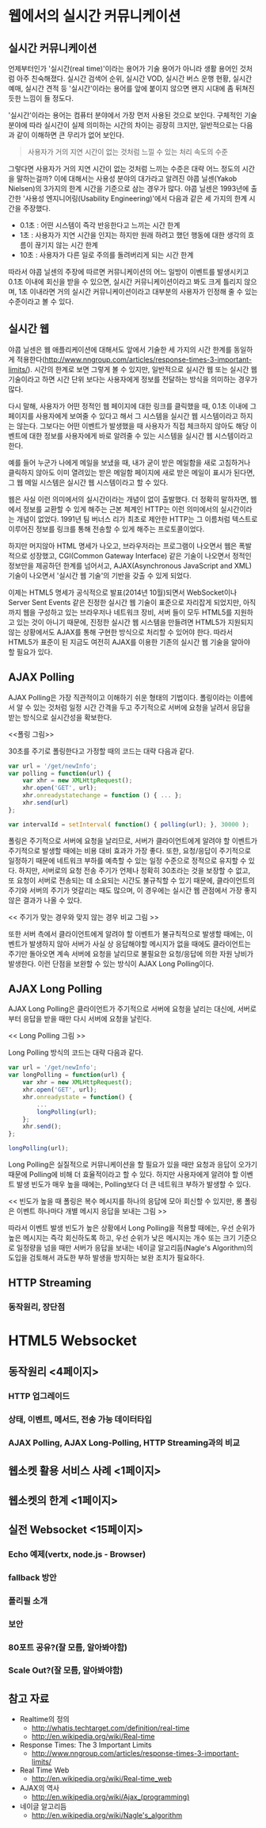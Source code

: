 # 웹에서의 실시간 커뮤니케이션

## 실시간 커뮤니케이션

언제부터인가 '실시간(real time)'이라는 용어가 기술 용어가 아니라 생활 용어인 것처럼 아주 친숙해졌다. 실시간 검색어 순위, 실시간 VOD, 실시간 버스 운행 현황, 실시간 예매, 실시간 견적 등 '실시간'이라는 용어를 앞에 붙이지 않으면 왠지 시대에 좀 뒤쳐진 듯한 느낌이 들 정도다.

'실시간'이라는 용어는 컴퓨터 분야에서 가장 먼저 사용된 것으로 보인다. 구체적인 기술 분야에 따라 실시간이 실제 의미하는 시간의 차이는 굉장히 크지만, 일반적으로는 다음과 같이 이해하면 큰 무리가 없어 보인다.

> 사용자가 거의 지연 시간이 없는 것처럼 느낄 수 있는 처리 속도의 수준

그렇다면 사용자가 거의 지연 시간이 없는 것처럼 느끼는 수준은 대략 어느 정도의 시간을 말하는걸까? 이에 대해서는 사용성 분야의 대가라고 알려진 야콥 닐센(Yakob Nielsen)의 3가지의 한계 시간을 기준으로 삼는 경우가 많다. 야콥 닐센은 1993년에 출간한 '사용성 엔지니어링(Usability Engineering)'에서 다음과 같은 세 가지의 한계 시간을 주장했다.

- 0.1초 : 어떤 시스템이 즉각 반응한다고 느끼는 시간 한계
- 1초 : 사용자가 지연 시간을 인지는 하지만 원래 하려고 했던 행동에 대한 생각의 흐름이 끊기지 않는 시간 한계
- 10초 : 사용자가 다른 일로 주의를 돌려버리게 되는 시간 한계

따라서 야콥 닐센의 주장에 따르면 커뮤니케이션의 어느 일방이 이벤트를 발생시키고 0.1초 이내에 회신을 받을 수 있으면, 실시간 커뮤니케이션이라고 봐도 크게 틀리지 않으며, 1초 이내라면 거의 실시간 커뮤니케이션이라고 대부분의 사용자가 인정해 줄 수 있는 수준이라고 볼 수 있다.


## 실시간 웹

야콥 닐센은 웹 애플리케이션에 대해서도 앞에서 기술한 세 가지의 시간 한계를 동일하게 적용한다(http://www.nngroup.com/articles/response-times-3-important-limits/). 시간의 한계로 보면 그렇게 볼 수 있지만, 일반적으로 실시간 웹 또는 실시간 웹 기술이라고 하면 시간 단위 보다는 사용자에게 정보를 전달하는 방식을 의미하는 경우가 많다. 

다시 말해, 사용자가 어떤 정적인 웹 페이지에 대한 링크를 클릭했을 때, 0.1초 이내에 그 페이지를 사용자에게 보여줄 수 있다고 해서 그 시스템을 실시간 웹 시스템이라고 하지는 않는다. 그보다는 어떤 이벤트가 발생했을 때 사용자가 직접 체크하지 않아도 해당 이벤트에 대한 정보를 사용자에게 바로 알려줄 수 있는 시스템을 실시간 웹 시스템이라고 한다.  

예를 들어 누군가 나에게 메일을 보냈을 때, 내가 굳이 받은 메일함을 새로 고침하거나 클릭하지 않아도 이미 열려있는 받은 메일함 페이지에 새로 받은 메일이 표시가 된다면, 그 웹 메일 시스템은 실시간 웹 시스템이라고 할 수 있다.

웹은 사실 이런 의미에서의 실시간이라는 개념이 없이 출발했다. 더 정확히 말하자면, 웹에서 정보를 교환할 수 있게 해주는 근본 체계인 HTTP는 이런 의미에서의 실시간이라는 개념이 없었다. 1991년 팀 버너스 리가 최초로 제안한 HTTP는 그 이름처럼 텍스트로 이루어진 정보를 링크를 통해 전송할 수 있게 해주는 프로토콜이었다.

하지만 머지않아 HTML 명세가 나오고, 브라우저라는 프로그램이 나오면서 웹은 폭발적으로 성장했고, CGI(Common Gateway Interface) 같은 기술이 나오면서 정적인 정보만을 제공하던 한계를 넘어서고, AJAX(Asynchronous JavaScript and XML) 기술이 나오면서 '실시간 웹 기술'의 기반을 갖출 수 있게 되었다.

이제는 HTML5 명세가 공식적으로 발표(2014년 10월)되면서 WebSocket이나 Server Sent Events 같은 진정한 실시간 웹 기술이 표준으로 자리잡게 되었지만, 아직까지 웹을 구성하고 있는 브라우저나 네트워크 장비, 서버 들이 모두 HTML5를 지원하고 있는 것이 아니기 때문에, 진정한 실시간 웹 시스템을 만들려면 HTML5가 지원되지 않는 상황에서도 AJAX를 통해 구현한 방식으로 처리할 수 있어야 한다. 따라서 HTML5가 표준이 된 지금도 여전히 AJAX를 이용한 기존의 실시간 웹 기술을 알아야 할 필요가 있다.

## AJAX Polling

AJAX Polling은 가장 직관적이고 이해하기 쉬운 형태의 기법이다. 폴링이라는 이름에서 알 수 있는 것처럼 일정 시간 간격을 두고 주기적으로 서버에 요청을 날려서 응답을 받는 방식으로 실시간성을 확보한다.

<<폴링 그림>>

30초를 주기로 폴링한다고 가정할 때의 코드는 대략 다음과 같다.

``` javascript
var url = '/get/newInfo';
var polling = function(url) {
    var xhr = new XMLHttpRequest();
    xhr.open('GET', url);
    xhr.onreadystatechange = function () { ... };
    xhr.send(url)
};

var intervalId = setInterval( function() { polling(url); }, 30000 ); 
```

폴링은 주기적으로 서버에 요청을 날리므로, 서버가 클라이언트에게 알려야 할 이벤트가 주기적으로 발생할 때에는 비용 대비 효과가 가장 좋다. 또한, 요청/응답이 주기적으로 일정하기 때문에 네트워크 부하를 예측할 수 있는 일정 수준으로 정적으로 유지할 수 있다. 하지만, 서버로의 요청 전송 주기가 언제나 정확히 30초라는 것을 보장할 수 없고, 또 요청이 서버로 전송되는 데 소요되는 시간도 불규칙할 수 있기 때문에, 클라이언트의 주기와 서버의 주기가 엇갈리는 때도 많으며, 이 경우에는 실시간 웹 관점에서 가장 좋지 않은 결과가 나올 수 있다.

<< 주기가 맞는 경우와 맞지 않는 경우 비교 그림 >>

또한 서버 측에서 클라이언트에게 알려야 할 이벤트가 불규칙적으로 발생할 때에는, 이벤트가 발생하지 않아 서버가 사실 상 응답해야할 메시지가 없을 때에도 클라이언트는 주기만 돌아오면 계속 서버에 요청을 날리므로 불필요한 요청/응답에 의한 자원 낭비가 발생한다. 이런 단점을 보완할 수 있는 방식이 AJAX Long Polling이다.

## AJAX Long Polling

AJAX Long Polling은 클라이언트가 주기적으로 서버에 요청을 날리는 대신에, 서버로부터 응답을 받을 때만 다시 서버에 요청을 날린다.

<< Long Polling  그림 >>

Long Polling 방식의 코드는 대략 다음과 같다.

``` javascript
var url = '/get/newInfo';
var longPolling = function(url) {
    var xhr = new XMLHttpRequest();
    xhr.open('GET', url);
    xhr.onreadystate = function() { 
        ... 
        longPolling(url);
    };
    xhr.send();
};

longPolling(url);
```

Long Polling은 실질적으로 커뮤니케이션을 할 필요가 있을 때만 요청과 응답이 오가기 때문에 Polling에 비해 더 효율적이라고 할 수 있다. 하지만 사용자에게 알려야 할 이벤트 발생 빈도가 매우 높을 때에는, Polling보다 더 큰 네트워크 부하가 발생할 수 있다.

<< 빈도가 높을 때 폴링은 복수 메시지를 하나의 응답에 모아 회신할 수 있지만, 롱 폴링은 이벤트 하나마다 개별 메시지 응답을 보내는 그림 >>

따라서 이벤트 발생 빈도가 높은 상황에서 Long Polling을 적용할 때에는, 우선 순위가 높은 메시지는 즉각 회신하도록 하고, 우선 순위가 낮은 메시지는 개수 또는 크기 기준으로 일정량을 넘을 때만 서버가 응답을 보내는 네이글 알고리듬(Nagle's Algorithm)의 도입을 검토해서 과도한 부하 발생을 방지하는 보완 조치가 필요하다.

## HTTP Streaming
### 동작원리, 장단점

# HTML5 Websocket
## 동작원리 <4페이지>
### HTTP 업그레이드
### 상태, 이벤트, 메서드, 전송 가능 데이터타입
### AJAX Polling, AJAX Long-Polling, HTTP Streaming과의 비교
## 웹소켓 활용 서비스 사례 <1페이지>
## 웹소켓의 한계 <1페이지>
## 실전 Websocket <15페이지>
### Echo 예제(vertx, node.js - Browser)
### fallback 방안
### 폴리필 소개
### 보안
### 80포트 공유?(잘 모름, 알아봐야함)
### Scale Out?(잘 모름, 알아봐야함)


## 참고 자료

- Realtime의 정의
    - http://whatis.techtarget.com/definition/real-time
    - http://en.wikipedia.org/wiki/Real-time
- Response Times: The 3 Important Limits
    - http://www.nngroup.com/articles/response-times-3-important-limits/
- Real Time Web
    - http://en.wikipedia.org/wiki/Real-time_web
- AJAX의 역사
    - http://en.wikipedia.org/wiki/Ajax_(programming)
- 네이글 알고리듬
    - http://en.wikipedia.org/wiki/Nagle's_algorithm

